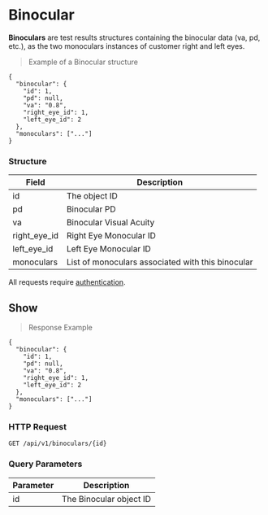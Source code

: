 # Binocular

**Binoculars** are test results structures containing the binocular data (va, pd, etc.), as the two monoculars instances of customer right and left eyes.

> Example of a Binocular structure

````
{
  "binocular": {
    "id": 1,
    "pd": null,
    "va": "0.8",
    "right_eye_id": 1,
    "left_eye_id": 2
  },
  "monoculars": ["..."]
}
````

### Structure

Field           | Description
--------------- | -------------------------------------------------------------------------------
id              | The object ID
pd              | Binocular PD
va              | Binocular Visual Acuity
right_eye_id    | Right Eye Monocular ID
left_eye_id     | Left Eye Monocular ID
monoculars      | List of monoculars associated with this binocular

<aside class="warn">
All requests require <a href="#basic-authentication">authentication</a>.
</aside>

## Show

> Response Example 

````
{
  "binocular": {
    "id": 1,
    "pd": null,
    "va": "0.8",
    "right_eye_id": 1,
    "left_eye_id": 2
  },
  "monoculars": ["..."]
}
````

### HTTP Request

`GET /api/v1/binoculars/{id}`

### Query Parameters

Parameter       | Description
--------------- | -------------------------------------------------------------------------------
id              | The Binocular object ID
